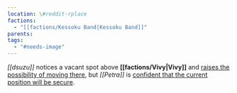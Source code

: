 ```yaml
---
location: \#reddit-rplace
factions:
  - "[[factions/Kessoku Band|Kessoku Band]]"
parents: 
tags:
  - "#needs-image"
---
```

*[[dsuzu]]* notices a vacant spot above **[[factions/Vivy|Vivy]]** and [raises the possibility of moving there](discord://discord.com/channels/1093664259273130084/1131230952119615600/1131581176780443648), but *[[Petra]]* is [confident that the current position will be secure](discord://discord.com/channels/1093664259273130084/1131230952119615600/1131581234632474838).
